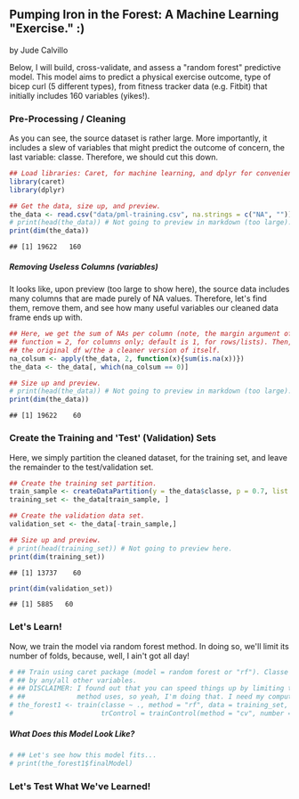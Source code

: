 ## Pumping Iron in the Forest: A Machine Learning "Exercise." :)
by Jude Calvillo  

Below, I will build, cross-validate, and assess a "random forest" predictive model. This model aims to predict a physical exercise outcome, type of bicep curl (5 different types), from fitness tracker data (e.g. Fitbit) that initially includes 160 variables (yikes!). 

### Pre-Processing / Cleaning
As you can see, the source dataset is rather large. More importantly, it includes a slew of variables that might predict the outcome of concern, the last variable: classe. Therefore, we should cut this down.


```r
## Load libraries: Caret, for machine learning, and dplyr for convenience. :)
library(caret)
library(dplyr)

## Get the data, size up, and preview.
the_data <- read.csv("data/pml-training.csv", na.strings = c("NA", ""))
# print(head(the_data)) # Not going to preview in markdown (too large).
print(dim(the_data))
```

```
## [1] 19622   160
```

##### Removing Useless Columns (variables)
It looks like, upon preview (too large to show here), the source data includes many columns that are made purely of NA values. Therefore, let's find them, remove them, and see how many useful variables our cleaned data frame ends up with.


```r
## Here, we get the sum of NAs per column (note, the margin argument of Apply
## function = 2, for columns only; default is 1, for rows/lists). Then, we replace
## the original df w/the a cleaner version of itself.
na_colsum <- apply(the_data, 2, function(x){sum(is.na(x))})
the_data <- the_data[, which(na_colsum == 0)]

## Size up and preview.
# print(head(the_data)) # Not going to preview in markdown (too large).
print(dim(the_data))
```

```
## [1] 19622    60
```

### Create the Training and 'Test' (Validation) Sets
Here, we simply partition the cleaned dataset, for the training set, and leave the remainder to the test/validation set.


```r
## Create the training set partition.
train_sample <- createDataPartition(y = the_data$classe, p = 0.7, list = FALSE)
training_set <- the_data[train_sample, ]

## Create the validation data set.
validation_set <- the_data[-train_sample,]

## Size up and preview.
# print(head(training_set)) # Not going to preview here.
print(dim(training_set))
```

```
## [1] 13737    60
```

```r
print(dim(validation_set))
```

```
## [1] 5885   60
```


### Let's Learn!
Now, we train the model via random forest method. In doing so, we'll limit its number of folds, because, well, I ain't got all day!


```r
# ## Train using caret package (model = random forest or "rf"). Classe as outcome, predicted 
# ## by any/all other variables.
# ## DISCLAIMER: I found out that you can speed things up by limiting the number of folds the
# ##             method uses, so yeah, I'm doing that. I need my computer for other things!
# the_forest1 <- train(classe ~ ., method = "rf", data = training_set, 
#                      trControl = trainControl(method = "cv", number = 2))
```

##### What Does this Model Look Like?

```r
# ## Let's see how this model fits...
# print(the_forest1$finalModel)
```

### Let's Test What We've Learned!

